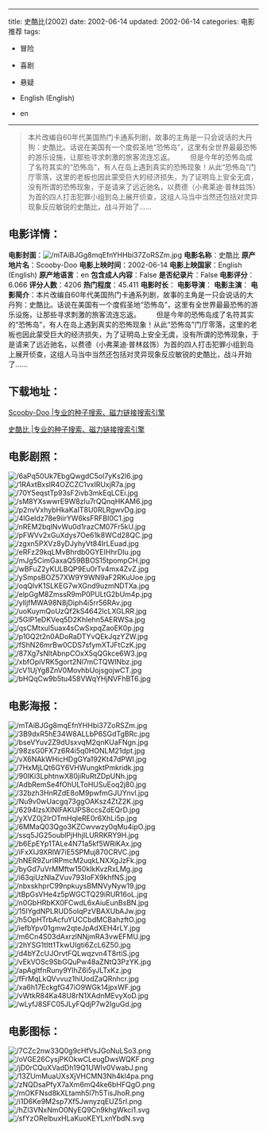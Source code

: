 
---
title: 史酷比(2002)
date: 2002-06-14
updated: 2002-06-14
categories: 电影推荐
tags:
- 冒险
- 喜剧
- 悬疑

- English (English)
- en
---


> 本片改编自60年代美国热门卡通系列剧，故事的主角是一只会说话的大丹狗：史酷比。话说在美国有一个度假圣地“恐怖岛”，这里有全世界最最恐怖的游乐设施，让那些寻求刺激的旅客流连忘返。  　　但是今年的恐怖岛成了名符其实的“恐怖岛”，有人在岛上遇到真实的恐怖现象！从此“恐怖岛”门厅零落，这里的老板也因此蒙受巨大的经济损失，为了证明岛上安全无虞，没有所谓的恐怖现象，于是请来了远近驰名，以费德（小弗莱迪·普林兹饰）为首的四人打击犯罪小组到岛上展开侦查，这组人马当中当然还包括对灵异现象反应敏锐的史酷比，战斗开始了……

## **电影详情**：

**电影封面**：<img src="https://image.tmdb.org/t/p/w200/mTAiBJGg8mqEfnYHHbi37ZoRSZm.jpg" alt="/mTAiBJGg8mqEfnYHHbi37ZoRSZm.jpg" title="/mTAiBJGg8mqEfnYHHbi37ZoRSZm.jpg">
**电影名称**：史酷比
**原产地片名**：Scooby-Doo
**电影上映时间**：2002-06-14
**电影上映国家**：English (English)
**原产地语言**：en
**包含成人内容**：False
**是否纪录片**：False
**电影评分**：6.066
**评分人数**：4206
**热门程度**：45.411
**电影时长**：
**电影导演**：
**电影主演**：
**电影简介**：本片改编自60年代美国热门卡通系列剧，故事的主角是一只会说话的大丹狗：史酷比。话说在美国有一个度假圣地“恐怖岛”，这里有全世界最最恐怖的游乐设施，让那些寻求刺激的旅客流连忘返。  　　但是今年的恐怖岛成了名符其实的“恐怖岛”，有人在岛上遇到真实的恐怖现象！从此“恐怖岛”门厅零落，这里的老板也因此蒙受巨大的经济损失，为了证明岛上安全无虞，没有所谓的恐怖现象，于是请来了远近驰名，以费德（小弗莱迪·普林兹饰）为首的四人打击犯罪小组到岛上展开侦查，这组人马当中当然还包括对灵异现象反应敏锐的史酷比，战斗开始了……

## **下载地址**：
[Scooby-Doo |专业的种子搜索、磁力链接搜索引擎](https://movie.amd794.com:2083/?search=Scooby-Doo&ordering=&mode=match_phrase&page_size=10&page=1)

[史酷比 |专业的种子搜索、磁力链接搜索引擎](https://movie.amd794.com:2083/?search=%E5%8F%B2%E9%85%B7%E6%AF%94&ordering=&mode=match_phrase&page_size=10&page=1)
 

## **电影剧照**：
<img src="https://image.tmdb.org/t/p/original/6aPq50Uk7EbgQwgdC5ol7yKs2l6.jpg" alt="/6aPq50Uk7EbgQwgdC5ol7yKs2l6.jpg" title="/6aPq50Uk7EbgQwgdC5ol7yKs2l6.jpg"><img src="https://image.tmdb.org/t/p/original/1RAxtBxslR4OZCZC1vxIRUxjR7a.jpg" alt="/1RAxtBxslR4OZCZC1vxIRUxjR7a.jpg" title="/1RAxtBxslR4OZCZC1vxIRUxjR7a.jpg"><img src="https://image.tmdb.org/t/p/original/70Y5eqstTp93sF2ivb3mkEqLCEi.jpg" alt="/70Y5eqstTp93sF2ivb3mkEqLCEi.jpg" title="/70Y5eqstTp93sF2ivb3mkEqLCEi.jpg"><img src="https://image.tmdb.org/t/p/original/sM8YXswwrE9W8zIu7rQQnqHKAM6.jpg" alt="/sM8YXswwrE9W8zIu7rQQnqHKAM6.jpg" title="/sM8YXswwrE9W8zIu7rQQnqHKAM6.jpg"><img src="https://image.tmdb.org/t/p/original/p2nvVxhybHkaKaIT8U0RLRgwvDg.jpg" alt="/p2nvVxhybHkaKaIT8U0RLRgwvDg.jpg" title="/p2nvVxhybHkaKaIT8U0RLRgwvDg.jpg"><img src="https://image.tmdb.org/t/p/original/4lGeIdz78e9iirYW6ksFRFBI0C1.jpg" alt="/4lGeIdz78e9iirYW6ksFRFBI0C1.jpg" title="/4lGeIdz78e9iirYW6ksFRFBI0C1.jpg"><img src="https://image.tmdb.org/t/p/original/nREM2bqlNvWu0d1razCM07Fr5kU.jpg" alt="/nREM2bqlNvWu0d1razCM07Fr5kU.jpg" title="/nREM2bqlNvWu0d1razCM07Fr5kU.jpg"><img src="https://image.tmdb.org/t/p/original/pFWVv2xGuXdys7Oe61k8WCd28QC.jpg" alt="/pFWVv2xGuXdys7Oe61k8WCd28QC.jpg" title="/pFWVv2xGuXdys7Oe61k8WCd28QC.jpg"><img src="https://image.tmdb.org/t/p/original/zgxn5PXVz8yDJyhyVt84IrLEuad.jpg" alt="/zgxn5PXVz8yDJyhyVt84IrLEuad.jpg" title="/zgxn5PXVz8yDJyhyVt84IrLEuad.jpg"><img src="https://image.tmdb.org/t/p/original/eRFz29kqLMvBhrdb0GYEIHhrDIu.jpg" alt="/eRFz29kqLMvBhrdb0GYEIHhrDIu.jpg" title="/eRFz29kqLMvBhrdb0GYEIHhrDIu.jpg"><img src="https://image.tmdb.org/t/p/original/mJg5CimGaxaQ59BBOS15tpompCH.jpg" alt="/mJg5CimGaxaQ59BBOS15tpompCH.jpg" title="/mJg5CimGaxaQ59BBOS15tpompCH.jpg"><img src="https://image.tmdb.org/t/p/original/wBFuZ2yKULBQP9Eu0rTv4mx4ZvZ.jpg" alt="/wBFuZ2yKULBQP9Eu0rTv4mx4ZvZ.jpg" title="/wBFuZ2yKULBQP9Eu0rTv4mx4ZvZ.jpg"><img src="https://image.tmdb.org/t/p/original/ySmpsBOZ57XW9Y9WN9aF2RKuUoe.jpg" alt="/ySmpsBOZ57XW9Y9WN9aF2RKuUoe.jpg" title="/ySmpsBOZ57XW9Y9WN9aF2RKuUoe.jpg"><img src="https://image.tmdb.org/t/p/original/oqQlvK1SLKEG7wXGnd9uzmNDTXa.jpg" alt="/oqQlvK1SLKEG7wXGnd9uzmNDTXa.jpg" title="/oqQlvK1SLKEG7wXGnd9uzmNDTXa.jpg"><img src="https://image.tmdb.org/t/p/original/elpGgM8ZmssR9mP0PULtG2bUm4p.jpg" alt="/elpGgM8ZmssR9mP0PULtG2bUm4p.jpg" title="/elpGgM8ZmssR9mP0PULtG2bUm4p.jpg"><img src="https://image.tmdb.org/t/p/original/ylIjfMWA98N8jDiph4i5rr56RAv.jpg" alt="/ylIjfMWA98N8jDiph4i5rr56RAv.jpg" title="/ylIjfMWA98N8jDiph4i5rr56RAv.jpg"><img src="https://image.tmdb.org/t/p/original/uoKuymQoUzQf2kS4642lcLXGLRR.jpg" alt="/uoKuymQoUzQf2kS4642lcLXGLRR.jpg" title="/uoKuymQoUzQf2kS4642lcLXGLRR.jpg"><img src="https://image.tmdb.org/t/p/original/5GIP1eDKVeq5D2KhIehn5AERWSa.jpg" alt="/5GIP1eDKVeq5D2KhIehn5AERWSa.jpg" title="/5GIP1eDKVeq5D2KhIehn5AERWSa.jpg"><img src="https://image.tmdb.org/t/p/original/qsCMtxul5uax4sCwSxpqZaoEK0p.jpg" alt="/qsCMtxul5uax4sCwSxpqZaoEK0p.jpg" title="/qsCMtxul5uax4sCwSxpqZaoEK0p.jpg"><img src="https://image.tmdb.org/t/p/original/p10Q2t2n0ADoRaDTYvQEkJqzYZW.jpg" alt="/p10Q2t2n0ADoRaDTYvQEkJqzYZW.jpg" title="/p10Q2t2n0ADoRaDTYvQEkJqzYZW.jpg"><img src="https://image.tmdb.org/t/p/original/fShN26mrBw0CDS7sfymXTJFtCzK.jpg" alt="/fShN26mrBw0CDS7sfymXTJFtCzK.jpg" title="/fShN26mrBw0CDS7sfymXTJFtCzK.jpg"><img src="https://image.tmdb.org/t/p/original/87Xg7sNltAbnpCOxX5qQGkce6W3.jpg" alt="/87Xg7sNltAbnpCOxX5qQGkce6W3.jpg" title="/87Xg7sNltAbnpCOxX5qQGkce6W3.jpg"><img src="https://image.tmdb.org/t/p/original/xbfOpiVRK5gort2Nl7mCTQWINbz.jpg" alt="/xbfOpiVRK5gort2Nl7mCTQWINbz.jpg" title="/xbfOpiVRK5gort2Nl7mCTQWINbz.jpg"><img src="https://image.tmdb.org/t/p/original/cV1UjYg8ZnV0MovhbUojsgojwCT.jpg" alt="/cV1UjYg8ZnV0MovhbUojsgojwCT.jpg" title="/cV1UjYg8ZnV0MovhbUojsgojwCT.jpg"><img src="https://image.tmdb.org/t/p/original/bHQqCw9b5tu458VWqYHjNVFhBT6.jpg" alt="/bHQqCw9b5tu458VWqYHjNVFhBT6.jpg" title="/bHQqCw9b5tu458VWqYHjNVFhBT6.jpg">

## **电影海报**：
<img src="https://image.tmdb.org/t/p/original/mTAiBJGg8mqEfnYHHbi37ZoRSZm.jpg" alt="/mTAiBJGg8mqEfnYHHbi37ZoRSZm.jpg" title="/mTAiBJGg8mqEfnYHHbi37ZoRSZm.jpg"><img src="https://image.tmdb.org/t/p/original/3B9dxR5hE34W8ALLbP6SGdTgBRc.jpg" alt="/3B9dxR5hE34W8ALLbP6SGdTgBRc.jpg" title="/3B9dxR5hE34W8ALLbP6SGdTgBRc.jpg"><img src="https://image.tmdb.org/t/p/original/bseVYuv2Z9dUsxvqM2qnKUaFNgn.jpg" alt="/bseVYuv2Z9dUsxvqM2qnKUaFNgn.jpg" title="/bseVYuv2Z9dUsxvqM2qnKUaFNgn.jpg"><img src="https://image.tmdb.org/t/p/original/98zsG0FX7z6R4i5q0HONLM21dpt.jpg" alt="/98zsG0FX7z6R4i5q0HONLM21dpt.jpg" title="/98zsG0FX7z6R4i5q0HONLM21dpt.jpg"><img src="https://image.tmdb.org/t/p/original/vX6NAkWHicHDgGYa192Kt47dPWI.jpg" alt="/vX6NAkWHicHDgGYa192Kt47dPWI.jpg" title="/vX6NAkWHicHDgGYa192Kt47dPWI.jpg"><img src="https://image.tmdb.org/t/p/original/7HxMjLQt6GY6VHWungktPmkridk.jpg" alt="/7HxMjLQt6GY6VHWungktPmkridk.jpg" title="/7HxMjLQt6GY6VHWungktPmkridk.jpg"><img src="https://image.tmdb.org/t/p/original/90IKi3LphtnwX80jiRuRtZDpUNh.jpg" alt="/90IKi3LphtnwX80jiRuRtZDpUNh.jpg" title="/90IKi3LphtnwX80jiRuRtZDpUNh.jpg"><img src="https://image.tmdb.org/t/p/original/AdbRemSe4fOhULToHUSuEoq2j80.jpg" alt="/AdbRemSe4fOhULToHUSuEoq2j80.jpg" title="/AdbRemSe4fOhULToHUSuEoq2j80.jpg"><img src="https://image.tmdb.org/t/p/original/32bzh3HnRZdE8oM9pwfmGJUYnvl.jpg" alt="/32bzh3HnRZdE8oM9pwfmGJUYnvl.jpg" title="/32bzh3HnRZdE8oM9pwfmGJUYnvl.jpg"><img src="https://image.tmdb.org/t/p/original/Nu9v0wUacgq73ggOAKsz4ZtZ2K.jpg" alt="/Nu9v0wUacgq73ggOAKsz4ZtZ2K.jpg" title="/Nu9v0wUacgq73ggOAKsz4ZtZ2K.jpg"><img src="https://image.tmdb.org/t/p/original/6294lzsXINIFAKUPS8ccsZdEQrD.jpg" alt="/6294lzsXINIFAKUPS8ccsZdEQrD.jpg" title="/6294lzsXINIFAKUPS8ccsZdEQrD.jpg"><img src="https://image.tmdb.org/t/p/original/yXVZ0j2IrOTmHqleRE0r6XhLi5p.jpg" alt="/yXVZ0j2IrOTmHqleRE0r6XhLi5p.jpg" title="/yXVZ0j2IrOTmHqleRE0r6XhLi5p.jpg"><img src="https://image.tmdb.org/t/p/original/6MMaQ03Qgo3KZCwvwzy0qMu4ipO.jpg" alt="/6MMaQ03Qgo3KZCwvwzy0qMu4ipO.jpg" title="/6MMaQ03Qgo3KZCwvwzy0qMu4ipO.jpg"><img src="https://image.tmdb.org/t/p/original/ssq5JG25oublPjHhjILURRKRY9H.jpg" alt="/ssq5JG25oublPjHhjILURRKRY9H.jpg" title="/ssq5JG25oublPjHhjILURRKRY9H.jpg"><img src="https://image.tmdb.org/t/p/original/b6EpEYp1TALe4N71a5kf5WRiKAx.jpg" alt="/b6EpEYp1TALe4N71a5kf5WRiKAx.jpg" title="/b6EpEYp1TALe4N71a5kf5WRiKAx.jpg"><img src="https://image.tmdb.org/t/p/original/iFxXIJ9XRlW7iE5SPMuj870CRVC.jpg" alt="/iFxXIJ9XRlW7iE5SPMuj870CRVC.jpg" title="/iFxXIJ9XRlW7iE5SPMuj870CRVC.jpg"><img src="https://image.tmdb.org/t/p/original/hNER9ZurlRPmcM2uqkLNXXgJzFk.jpg" alt="/hNER9ZurlRPmcM2uqkLNXXgJzFk.jpg" title="/hNER9ZurlRPmcM2uqkLNXXgJzFk.jpg"><img src="https://image.tmdb.org/t/p/original/byGd7uVrMMftw150klkKvzRxLMg.jpg" alt="/byGd7uVrMMftw150klkKvzRxLMg.jpg" title="/byGd7uVrMMftw150klkKvzRxLMg.jpg"><img src="https://image.tmdb.org/t/p/original/i63qiUzNlaZVuv793IoFX9khfNS.jpg" alt="/i63qiUzNlaZVuv793IoFX9khfNS.jpg" title="/i63qiUzNlaZVuv793IoFX9khfNS.jpg"><img src="https://image.tmdb.org/t/p/original/nbxskhprC99npkuysBMNVyNyw19.jpg" alt="/nbxskhprC99npkuysBMNVyNyw19.jpg" title="/nbxskhprC99npkuysBMNVyNyw19.jpg"><img src="https://image.tmdb.org/t/p/original/tBpGsVHe4z5pWGCTQ29iRUR16oL.jpg" alt="/tBpGsVHe4z5pWGCTQ29iRUR16oL.jpg" title="/tBpGsVHe4z5pWGCTQ29iRUR16oL.jpg"><img src="https://image.tmdb.org/t/p/original/n0GbHRbKX0FCwdL6xAiuEunBsBN.jpg" alt="/n0GbHRbKX0FCwdL6xAiuEunBsBN.jpg" title="/n0GbHRbKX0FCwdL6xAiuEunBsBN.jpg"><img src="https://image.tmdb.org/t/p/original/15IYgdNPLRUD5oIqPzVBAXUbAJw.jpg" alt="/15IYgdNPLRUD5oIqPzVBAXUbAJw.jpg" title="/15IYgdNPLRUD5oIqPzVBAXUbAJw.jpg"><img src="https://image.tmdb.org/t/p/original/h5OpHTrbAcfuYUCCbdMCBahzftO.jpg" alt="/h5OpHTrbAcfuYUCCbdMCBahzftO.jpg" title="/h5OpHTrbAcfuYUCCbdMCBahzftO.jpg"><img src="https://image.tmdb.org/t/p/original/iefbYpv01gmw2qteJpAdXEH4rLY.jpg" alt="/iefbYpv01gmw2qteJpAdXEH4rLY.jpg" title="/iefbYpv01gmw2qteJpAdXEH4rLY.jpg"><img src="https://image.tmdb.org/t/p/original/m6Cn4S03dAxrzlNNjmRA3vwEFMU.jpg" alt="/m6Cn4S03dAxrzlNNjmRA3vwEFMU.jpg" title="/m6Cn4S03dAxrzlNNjmRA3vwEFMU.jpg"><img src="https://image.tmdb.org/t/p/original/2hYSG1tItt1TkwUIgti6ZcL6Z50.jpg" alt="/2hYSG1tItt1TkwUIgti6ZcL6Z50.jpg" title="/2hYSG1tItt1TkwUIgti6ZcL6Z50.jpg"><img src="https://image.tmdb.org/t/p/original/d4bYZcUJOrvtFQLwqzvn4T8rtiS.jpg" alt="/d4bYZcUJOrvtFQLwqzvn4T8rtiS.jpg" title="/d4bYZcUJOrvtFQLwqzvn4T8rtiS.jpg"><img src="https://image.tmdb.org/t/p/original/vEkVOSc9SbGQuPw48aZNtQ3PzYK.jpg" alt="/vEkVOSc9SbGQuPw48aZNtQ3PzYK.jpg" title="/vEkVOSc9SbGQuPw48aZNtQ3PzYK.jpg"><img src="https://image.tmdb.org/t/p/original/apAgItfnRuny9YlhZ6i5yJLTxKz.jpg" alt="/apAgItfnRuny9YlhZ6i5yJLTxKz.jpg" title="/apAgItfnRuny9YlhZ6i5yJLTxKz.jpg"><img src="https://image.tmdb.org/t/p/original/fFrMqLkQVvvuz1hiUodZaQRnhcr.jpg" alt="/fFrMqLkQVvvuz1hiUodZaQRnhcr.jpg" title="/fFrMqLkQVvvuz1hiUodZaQRnhcr.jpg"><img src="https://image.tmdb.org/t/p/original/xa6h17EckgfG47iO9WGk14jpxWF.jpg" alt="/xa6h17EckgfG47iO9WGk14jpxWF.jpg" title="/xa6h17EckgfG47iO9WGk14jpxWF.jpg"><img src="https://image.tmdb.org/t/p/original/vWtkR84Ka48U8rN1XAdnMEvyXoD.jpg" alt="/vWtkR84Ka48U8rN1XAdnMEvyXoD.jpg" title="/vWtkR84Ka48U8rN1XAdnMEvyXoD.jpg"><img src="https://image.tmdb.org/t/p/original/wLyfJ8SFC05JLyFQdjP7w2IguGd.jpg" alt="/wLyfJ8SFC05JLyFQdjP7w2IguGd.jpg" title="/wLyfJ8SFC05JLyFQdjP7w2IguGd.jpg">

## **电影图标**：
<img src="https://image.tmdb.org/t/p/original/7CZc2nw33Q0g9cHfVsJGoNuLSo3.png" alt="/7CZc2nw33Q0g9cHfVsJGoNuLSo3.png" title="/7CZc2nw33Q0g9cHfVsJGoNuLSo3.png"><img src="https://image.tmdb.org/t/p/original/oVGE26CysjPKOkwCLeugDwsWQKF.png" alt="/oVGE26CysjPKOkwCLeugDwsWQKF.png" title="/oVGE26CysjPKOkwCLeugDwsWQKF.png"><img src="https://image.tmdb.org/t/p/original/jD0rCQuXVadDh19Q1UWIv0VwabJ.png" alt="/jD0rCQuXVadDh19Q1UWIv0VwabJ.png" title="/jD0rCQuXVadDh19Q1UWIv0VwabJ.png"><img src="https://image.tmdb.org/t/p/original/13ZUmMuaUXsXjVHCMN3Nh4kl4pa.png" alt="/13ZUmMuaUXsXjVHCMN3Nh4kl4pa.png" title="/13ZUmMuaUXsXjVHCMN3Nh4kl4pa.png"><img src="https://image.tmdb.org/t/p/original/zNQDsaPfyX7aXm6mQ4ke6bHFQgO.png" alt="/zNQDsaPfyX7aXm6mQ4ke6bHFQgO.png" title="/zNQDsaPfyX7aXm6mQ4ke6bHFQgO.png"><img src="https://image.tmdb.org/t/p/original/mOKFNsd8kXLtamh5l7h5TisJhoR.png" alt="/mOKFNsd8kXLtamh5l7h5TisJhoR.png" title="/mOKFNsd8kXLtamh5l7h5TisJhoR.png"><img src="https://image.tmdb.org/t/p/original/i1D6Ke9M2sp7Xf5JwnyzqEUZ5rl.png" alt="/i1D6Ke9M2sp7Xf5JwnyzqEUZ5rl.png" title="/i1D6Ke9M2sp7Xf5JwnyzqEUZ5rl.png"><img src="https://image.tmdb.org/t/p/original/hZl3VNxNmO0NyEQ9Cn9khgWkci1.svg" alt="/hZl3VNxNmO0NyEQ9Cn9khgWkci1.svg" title="/hZl3VNxNmO0NyEQ9Cn9khgWkci1.svg"><img src="https://image.tmdb.org/t/p/original/sfYzORelbuxHLaKuoKEYLxnYbdN.svg" alt="/sfYzORelbuxHLaKuoKEYLxnYbdN.svg" title="/sfYzORelbuxHLaKuoKEYLxnYbdN.svg">
